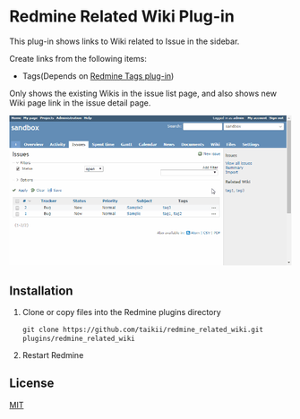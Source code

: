 # Redmine Related Wiki Plug-in

This plug-in shows links to Wiki related to Issue in the sidebar.

Create links from the following items:

* Tags(Depends on [Redmine Tags plug-in](https://github.com/ixti/redmine_tags))

Only shows the existing Wikis in the issue list page,
 and also shows new Wiki page link in the issue detail page.

![](./doc/images/screenshot.gif)

## Installation

1. Clone or copy files into the Redmine plugins directory
   ```
   git clone https://github.com/taikii/redmine_related_wiki.git plugins/redmine_related_wiki
   ```
2. Restart Redmine

## License

[MIT](LICENSE)
